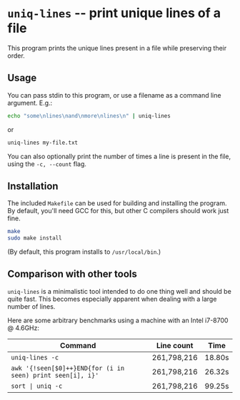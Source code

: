 # `uniq-lines` -- print unique lines of a file
This program prints the unique lines present in a file while
preserving their order.

## Usage

You can pass stdin to this program, or use a filename as a command line argument. E.g.:

``` bash
echo "some\nlines\nand\nmore\nlines\n" | uniq-lines
```

or

``` bash
uniq-lines my-file.txt
```

You can also optionally print the number of times a line is present in
the file, using the `-c, --count` flag.

## Installation

The included `Makefile` can be used for building and installing the
program. By default, you'll need GCC for this, but other C compilers
should work just fine.

``` bash
make
sudo make install
```

(By default, this program installs to `/usr/local/bin`.)

## Comparison with other tools

`uniq-lines` is a minimalistic tool intended to do one thing well and
should be quite fast. This becomes especially apparent when dealing with a
large number of lines.

Here are some arbitrary benchmarks using a machine with an Intel
i7-8700 @ 4.6GHz:

| Command                                                    | Line count  | Time   |
| ---------------------------------------------------------- | ----------- | ------ |
| `uniq-lines -c`                                            | 261,798,216 | 18.80s |
| `awk '{!seen[$0]++}END{for (i in seen) print seen[i], i}'` | 261,798,216 | 26.32s |
| `sort \| uniq -c`                                          | 261,798,216 | 99.25s |
